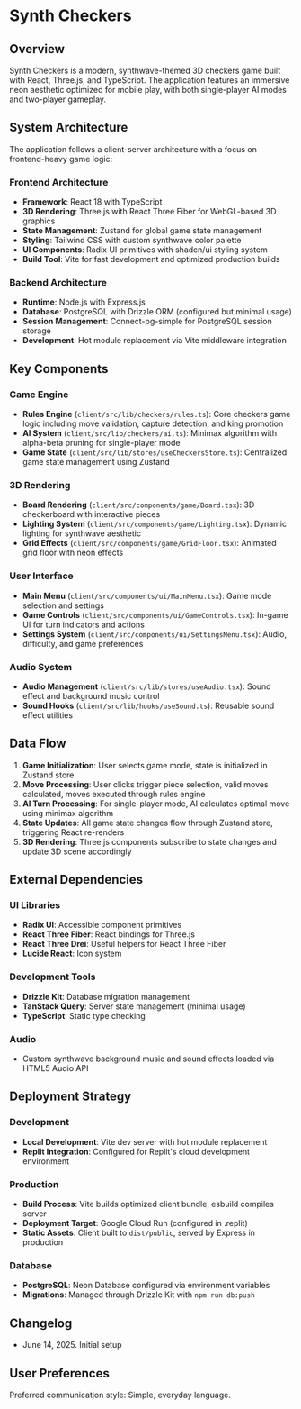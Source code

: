 # Synth Checkers

## Overview

Synth Checkers is a modern, synthwave-themed 3D checkers game built with React, Three.js, and TypeScript. The application features an immersive neon aesthetic optimized for mobile play, with both single-player AI modes and two-player gameplay.

## System Architecture

The application follows a client-server architecture with a focus on frontend-heavy game logic:

### Frontend Architecture
- **Framework**: React 18 with TypeScript
- **3D Rendering**: Three.js with React Three Fiber for WebGL-based 3D graphics
- **State Management**: Zustand for global game state management
- **Styling**: Tailwind CSS with custom synthwave color palette
- **UI Components**: Radix UI primitives with shadcn/ui styling system
- **Build Tool**: Vite for fast development and optimized production builds

### Backend Architecture
- **Runtime**: Node.js with Express.js
- **Database**: PostgreSQL with Drizzle ORM (configured but minimal usage)
- **Session Management**: Connect-pg-simple for PostgreSQL session storage
- **Development**: Hot module replacement via Vite middleware integration

## Key Components

### Game Engine
- **Rules Engine** (`client/src/lib/checkers/rules.ts`): Core checkers game logic including move validation, capture detection, and king promotion
- **AI System** (`client/src/lib/checkers/ai.ts`): Minimax algorithm with alpha-beta pruning for single-player mode
- **Game State** (`client/src/lib/stores/useCheckersStore.ts`): Centralized game state management using Zustand

### 3D Rendering
- **Board Rendering** (`client/src/components/game/Board.tsx`): 3D checkerboard with interactive pieces
- **Lighting System** (`client/src/components/game/Lighting.tsx`): Dynamic lighting for synthwave aesthetic
- **Grid Effects** (`client/src/components/game/GridFloor.tsx`): Animated grid floor with neon effects

### User Interface
- **Main Menu** (`client/src/components/ui/MainMenu.tsx`): Game mode selection and settings
- **Game Controls** (`client/src/components/ui/GameControls.tsx`): In-game UI for turn indicators and actions
- **Settings System** (`client/src/components/ui/SettingsMenu.tsx`): Audio, difficulty, and game preferences

### Audio System
- **Audio Management** (`client/src/lib/stores/useAudio.tsx`): Sound effect and background music control
- **Sound Hooks** (`client/src/lib/hooks/useSound.ts`): Reusable sound effect utilities

## Data Flow

1. **Game Initialization**: User selects game mode, state is initialized in Zustand store
2. **Move Processing**: User clicks trigger piece selection, valid moves calculated, moves executed through rules engine
3. **AI Turn Processing**: For single-player mode, AI calculates optimal move using minimax algorithm
4. **State Updates**: All game state changes flow through Zustand store, triggering React re-renders
5. **3D Rendering**: Three.js components subscribe to state changes and update 3D scene accordingly

## External Dependencies

### UI Libraries
- **Radix UI**: Accessible component primitives
- **React Three Fiber**: React bindings for Three.js
- **React Three Drei**: Useful helpers for React Three Fiber
- **Lucide React**: Icon system

### Development Tools
- **Drizzle Kit**: Database migration management
- **TanStack Query**: Server state management (minimal usage)
- **TypeScript**: Static type checking

### Audio
- Custom synthwave background music and sound effects loaded via HTML5 Audio API

## Deployment Strategy

### Development
- **Local Development**: Vite dev server with hot module replacement
- **Replit Integration**: Configured for Replit's cloud development environment

### Production
- **Build Process**: Vite builds optimized client bundle, esbuild compiles server
- **Deployment Target**: Google Cloud Run (configured in .replit)
- **Static Assets**: Client built to `dist/public`, served by Express in production

### Database
- **PostgreSQL**: Neon Database configured via environment variables
- **Migrations**: Managed through Drizzle Kit with `npm run db:push`

## Changelog

- June 14, 2025. Initial setup

## User Preferences

Preferred communication style: Simple, everyday language.